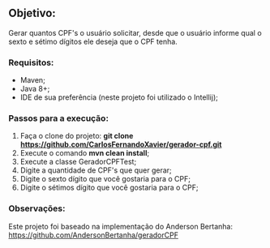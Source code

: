 ## Objetivo: ##
Gerar quantos CPF's o usuário solicitar, desde que o usuário informe qual o sexto e sétimo dígitos ele deseja que o CPF
tenha. 

### Requisitos: ###
- Maven;
- Java 8+;
- IDE de sua preferência (neste projeto foi utilizado o Intellij);

### Passos para a execução: ###
1) Faça o clone do projeto: **git clone https://github.com/CarlosFernandoXavier/gerador-cpf.git**
2) Execute o comando **mvn clean install**;
3) Execute a classe GeradorCPFTest;
4) Digite a quantidade de CPF's que quer gerar;
5) Digite o sexto dígito que você gostaria para o CPF;
6) Digite o sétimos dígito que você gostaria para o CPF;


### Observações: ###
Este projeto foi baseado na implementação do Anderson Bertanha: https://github.com/AndersonBertanha/geradorCPF
